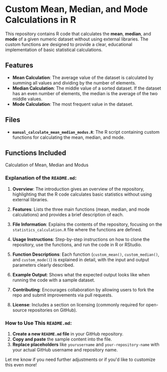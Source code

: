 # Custom Mean, Median, and Mode Calculations in R

This repository contains R code that calculates the **mean**, **median**, and **mode** of a given numeric dataset without using external libraries. The custom functions are designed to provide a clear, educational implementation of basic statistical calculations.

## Features

- **Mean Calculation**: The average value of the dataset is calculated by summing all values and dividing by the number of elements.
- **Median Calculation**: The middle value of a sorted dataset. If the dataset has an even number of elements, the median is the average of the two middle values.
- **Mode Calculation**: The most frequent value in the dataset.

## Files

- **`manual_calculate_mean_median_modus.R`**: The R script containing custom functions for calculating the mean, median, and mode.

## Functions Included

Calculation of Mean, Median and Modus 


### Explanation of the `README.md`:

1. **Overview**: The introduction gives an overview of the repository, highlighting that the R code calculates basic statistics without using external libraries.
  
2. **Features**: Lists the three main functions (mean, median, and mode calculations) and provides a brief description of each.

3. **File Information**: Explains the contents of the repository, focusing on the `statistics_calculation.R` file where the functions are defined.

4. **Usage Instructions**: Step-by-step instructions on how to clone the repository, use the functions, and run the code in R or RStudio.

5. **Function Descriptions**: Each function (`custom_mean()`, `custom_median()`, and `custom_mode()`) is explained in detail, with the input and output parameters clearly described.

6. **Example Output**: Shows what the expected output looks like when running the code with a sample dataset.

7. **Contributing**: Encourages collaboration by allowing users to fork the repo and submit improvements via pull requests.

8. **License**: Includes a section on licensing (commonly required for open-source repositories on GitHub).

### How to Use This `README.md`:

1. **Create a new `README.md` file** in your GitHub repository.
2. **Copy and paste** the sample content into the file.
3. **Replace placeholders** like `yourusername` and `your-repository-name` with your actual GitHub username and repository name.

Let me know if you need further adjustments or if you'd like to customize this even more!

